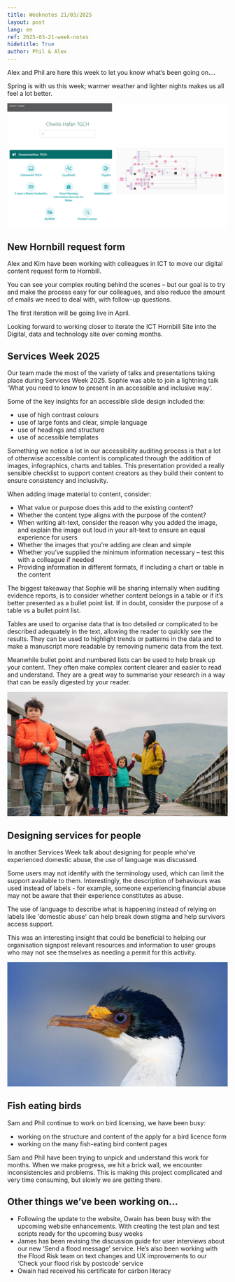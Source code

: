```yaml
---
title: Weeknotes 21/03/2025
layout: post
lang: en
ref: 2025-03-21-week-notes
hidetitle: True
author: Phil & Alex
---
```

Alex and Phil are here this week to let you know what’s been going on….  

Spring is with us this week; warmer weather and lighter nights makes us all feel a lot better.  

![screenshot of new hornbill service](https://github.com/nrw-digital/week-notes/blob/55dd0768212e7bed68139657823a8ef94473a970/images/Hornbill%20screenshot%20for%20weeknotes.png?raw=true)

## New Hornbill request form

Alex and Kim have been working with colleagues in ICT to move our digital content request form to Hornbill.

You can see your complex routing behind the scenes – but our goal is to try and make the process easy for our colleagues, and also reduce the amount of emails we need to deal with, with follow-up questions.

The first iteration will be going live in April.

Looking forward to working closer to iterate the ICT Hornbill Site into the Digital, data and technology site over coming months.

## Services Week 2025

Our team made the most of the variety of talks and presentations taking place during Services Week 2025. Sophie was able to join a lightning talk ‘What you need to know to present in an accessible and inclusive way’.

Some of the key insights for an accessible slide design included the:
+ use of high contrast colours
+ use of large fonts and clear, simple language
+ use of headings and structure
+ use of accessible templates

Something we notice a lot in our accessibility auditing process is that a lot of otherwise accessible content is complicated through the addition of images, infographics, charts and tables. This presentation provided a really sensible checklist to support content creators as they build their content to ensure consistency and inclusivity.

When adding image material to content, consider:
+ What value or purpose does this add to the existing content?
+ Whether the content type aligns with the purpose of the content?
+ When writing alt-text, consider the reason why you added the image, and explain the image out loud in your alt-text to ensure an equal experience for users
+ Whether the images that you’re adding are clean and simple
+ Whether you’ve supplied the minimum information necessary – test this with a colleague if needed
+ Providing information in different formats, if including a chart or table in the content

The biggest takeaway that Sophie will be sharing internally when auditing evidence reports, is to consider whether content belongs in a table or if it’s better presented as a bullet point list. If in doubt, consider the purpose of a table vs a bullet point list.

Tables are used to organise data that is too detailed or complicated to be described adequately in the text, allowing the reader to quickly see the results. They can be used to highlight trends or patterns in the data and to make a manuscript more readable by removing numeric data from the text.

Meanwhile bullet point and numbered lists can be used to help break up your content. They often make complex content clearer and easier to read and understand. They are a great way to summarise your research in a way that can be easily digested by your reader.

![photo of family walking a dog over a bridge](https://github.com/nrw-digital/week-notes/blob/55dd0768212e7bed68139657823a8ef94473a970/images/people%20photo%20for%20weeknotes.png?raw=true)

## Designing services for people

In another Services Week talk about designing for people who’ve experienced domestic abuse, the use of language was discussed. 

Some users may not identify with the terminology used, which can limit the support available to them. Interestingly, the description of behaviours was used instead of labels - for example, someone experiencing financial abuse may not be aware that their experience constitutes as abuse.
 
The use of language to describe what is happening instead of relying on labels like 'domestic abuse' can help break down stigma and help survivors access support.
 
This was an interesting insight that could be beneficial to helping our organisation signpost relevant resources and information to user groups who may not see themselves as needing a permit for this activity.

![a picture of a cormorant bird](https://github.com/nrw-digital/week-notes/blob/55dd0768212e7bed68139657823a8ef94473a970/images/bird%20screenshot%20for%20weeknotes.png?raw=true)

## Fish eating birds 

Sam and Phil continue to work on bird licensing, we have been busy:  
+ working on the structure and content of the apply for a bird licence form 
+ working on the many fish-eating bird content pages 

Sam and Phil have been trying to unpick and understand this work for months. When we make progress, we hit a brick wall, we encounter inconsistencies and problems. This is making this project complicated and very time consuming, but slowly we are getting there.

## Other things we’ve been working on…

+ Following the update to the website, Owain has been busy with the upcoming website enhancements. With creating the test plan and test scripts ready for the upcoming busy weeks
+ James has been revising the discussion guide for user interviews about our new ‘Send a flood message’ service. He’s also been working with the Flood Risk team on text changes and UX improvements to our ‘Check your flood risk by postcode’ service
+ Owain had received his certificate for carbon literacy
